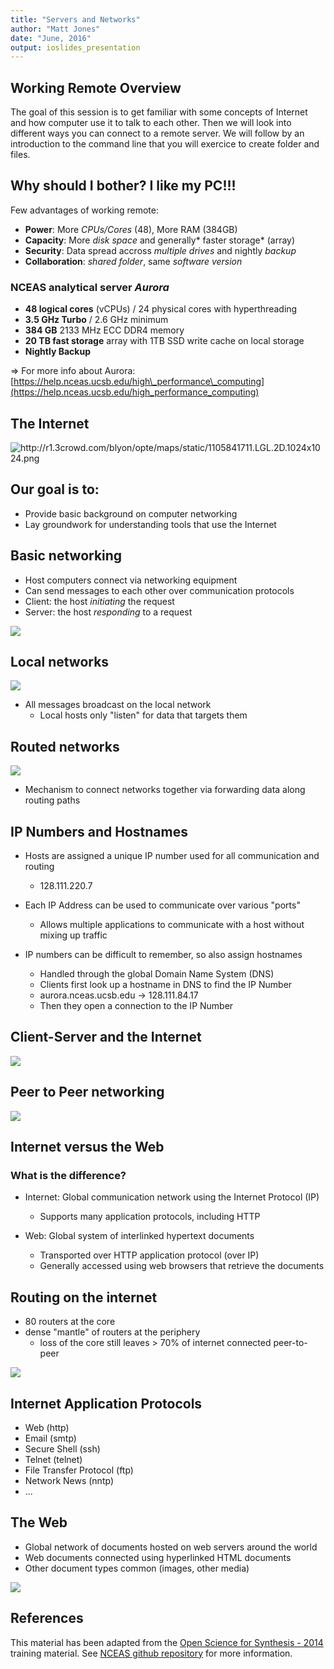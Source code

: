 ```yaml
---
title: "Servers and Networks"
author: "Matt Jones"
date: "June, 2016"
output: ioslides_presentation
---
```


## Working Remote Overview
The goal of this session is to get familiar with some concepts of Internet and how computer use it to talk to each other. Then we will look into different ways you can connect to a remote server. We will follow by an introduction to the command line that you will exercice to create folder and files.


## Why should I bother? I like my PC!!!
Few advantages of working remote:

* **Power**: More *CPUs/Cores* (48), More RAM (384GB) 
* **Capacity**: More *disk space* and generally* faster storage* (array)
* **Security**: Data spread accross *multiple drives* and nightly *backup*
* **Collaboration**: *shared folder*, same *software version*

### NCEAS analytical server _Aurora_

 - **48 logical cores** (vCPUs) / 24 physical cores with hyperthreading
 - **3.5 GHz Turbo** / 2.6 GHz minimum
 - **384 GB** 2133 MHz ECC DDR4 memory
 - **20 TB fast storage** array with 1TB SSD write cache on local storage
 - **Nightly Backup**

=> For more info about Aurora: [https://help.nceas.ucsb.edu/high\_performance\_computing](https://help.nceas.ucsb.edu/high_performance_computing)


## The Internet

![](images/internet-1024x1024.png
    "http://r1.3crowd.com/blyon/opte/maps/static/1105841711.LGL.2D.1024x1024.png")

## Our goal is to:

* Provide basic background on computer networking 
* Lay groundwork for understanding tools that use the Internet

## Basic networking

* Host computers connect via networking equipment
* Can send messages to each other over communication protocols
* Client: the host *initiating* the request
* Server: the host *responding* to a request

![](images/tcp_ports.jpg)


## Local networks

![](images/client-server-network.png)

- All messages broadcast on the local network
    - Local hosts only "listen" for data that targets them

## Routed networks

![](images/routers_archs.gif)

* Mechanism to connect networks together via forwarding data along routing paths


## IP Numbers and Hostnames

* Hosts are assigned a unique IP number used for all communication and routing
    - 128.111.220.7
* Each IP Address can be used to communicate over various "ports"
    - Allows multiple applications to communicate with a host without mixing up traffic

* IP numbers can be difficult to remember, so also assign hostnames
    - Handled through the global Domain Name System (DNS)
    - Clients first look up a hostname in DNS to find the IP Number
    - aurora.nceas.ucsb.edu -> 128.111.84.17
    - Then they open a connection to the IP Number


## Client-Server and the Internet

![](images/client-server.png)

## Peer to Peer networking

![](images/p2p-network.png)


## Internet versus the Web

### What is the difference?

* Internet: Global communication network using the Internet Protocol (IP)
    - Supports many application protocols, including HTTP

* Web: Global system of interlinked hypertext documents
    - Transported over HTTP application protocol (over IP)
    - Generally accessed using web browsers that retrieve the documents

## Routing on the internet

* 80 routers at the core
* dense "mantle" of routers at the periphery
    - loss of the core still leaves > 70% of internet connected peer-to-peer

![](images/internet-core.jpg)

## Internet Application Protocols

* Web (http)
* Email (smtp)
* Secure Shell (ssh)
* Telnet (telnet)
* File Transfer Protocol (ftp)
* Network News (nntp)
* ...

## The Web

* Global network of documents hosted on web servers around the world
* Web documents connected using hyperlinked HTML documents
* Other document types common (images, other media)

![](images/img_HTTP_request.png)



## References
This material has been adapted from the [Open Science for Synthesis - 2014](https://www.nceas.ucsb.edu/OSS) training material. See [NCEAS github repository](https://github.com/NCEAS/training/tree/master/2014-oss) for more information.
